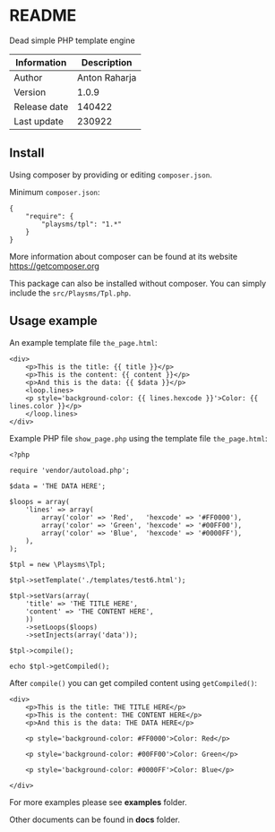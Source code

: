 README
======

Dead simple PHP template engine

Information      | Description
---------------- | ----------------
Author           | Anton Raharja
Version          | 1.0.9
Release date     | 140422
Last update      | 230922


Install
-------

Using composer by providing or editing `composer.json`.

Minimum `composer.json`:

```
{
	"require": {
		"playsms/tpl": "1.*"
	}
}
```

More information about composer can be found at its website https://getcomposer.org

This package can also be installed without composer. You can simply include the `src/Playsms/Tpl.php`.


Usage example
-------------

An example template file `the_page.html`:

```
<div>
	<p>This is the title: {{ title }}</p>
	<p>This is the content: {{ content }}</p>
	<p>And this is the data: {{ $data }}</p>
	<loop.lines>
	<p style='background-color: {{ lines.hexcode }}'>Color: {{ lines.color }}</p>
	</loop.lines>
</div>
```

Example PHP file `show_page.php` using the template file `the_page.html`:

```
<?php

require 'vendor/autoload.php';

$data = 'THE DATA HERE';

$loops = array(
	'lines' => array(
		array('color' => 'Red',   'hexcode' => '#FF0000'),
		array('color' => 'Green', 'hexcode' => '#00FF00'),
		array('color' => 'Blue',  'hexcode' => '#0000FF'),
	),
);

$tpl = new \Playsms\Tpl;

$tpl->setTemplate('./templates/test6.html');

$tpl->setVars(array(
	'title' => 'THE TITLE HERE',
	'content' => 'THE CONTENT HERE',
	))
	->setLoops($loops)
	->setInjects(array('data'));

$tpl->compile();

echo $tpl->getCompiled();
```

After `compile()` you can get compiled content using `getCompiled()`:

```
<div>                                                                                                                                                        
    <p>This is the title: THE TITLE HERE</p>                                                                                                                 
    <p>This is the content: THE CONTENT HERE</p>                                                                                                             
    <p>And this is the data: THE DATA HERE</p>                                                                                                               
                                                                                                                                                             
    <p style='background-color: #FF0000'>Color: Red</p>                                                                                                      
                                                                                                                                                             
    <p style='background-color: #00FF00'>Color: Green</p>                                                                                                    
                                                                                                                                                             
    <p style='background-color: #0000FF'>Color: Blue</p>                                                                                                     
                                                                                                                                                             
</div>
```

For more examples please see **examples** folder.

Other documents can be found in **docs** folder.
